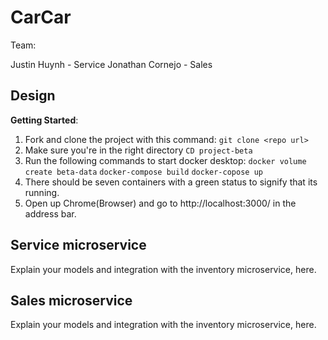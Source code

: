 # CarCar

Team:

Justin Huynh - Service
Jonathan Cornejo - Sales

## Design

**Getting Started**:
1. Fork and clone the project with this command:
`git clone <repo url>`
2. Make sure you're in the right directory
`CD project-beta`
3. Run the following commands to start docker desktop:
`docker volume create beta-data`
`docker-compose build`
`docker-copose up`
4. There should be seven containers with a green status to signify that its running.
5. Open up Chrome(Browser) and go to http://localhost:3000/ in the address bar.


## Service microservice

Explain your models and integration with the inventory
microservice, here.

## Sales microservice

Explain your models and integration with the inventory
microservice, here.
